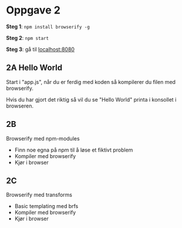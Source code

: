 # Oppgave 2

**Steg 1**: `npm install browserify -g`

**Steg 2**: `npm start`

**Steg 3**: gå til [localhost:8080](http://localhost:8080)

## 2A Hello World

Start i "app.js", når du er ferdig med koden så kompilerer du filen med browserify.

Hvis du har gjort det riktig så vil du se "Hello World" printa i konsollet i browseren.

## 2B

Browserify med npm-modules

- Finn noe egna på npm til å løse et fiktivt problem
- Kompiler med browserify
- Kjør i browser

## 2C

Browserify med transforms

- Basic templating med brfs
- Kompiler med browserify
- Kjør i browser
